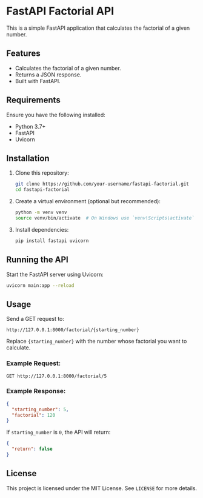 # FastAPI Factorial API

This is a simple FastAPI application that calculates the factorial of a given number.

## Features
- Calculates the factorial of a given number.
- Returns a JSON response.
- Built with FastAPI.

## Requirements

Ensure you have the following installed:
- Python 3.7+
- FastAPI
- Uvicorn

## Installation

1. Clone this repository:
   ```sh
   git clone https://github.com/your-username/fastapi-factorial.git
   cd fastapi-factorial
   ```

2. Create a virtual environment (optional but recommended):
   ```sh
   python -m venv venv
   source venv/bin/activate  # On Windows use `venv\Scripts\activate`
   ```

3. Install dependencies:
   ```sh
   pip install fastapi uvicorn
   ```

## Running the API

Start the FastAPI server using Uvicorn:
```sh
uvicorn main:app --reload
```

## Usage

Send a GET request to:
```
http://127.0.0.1:8000/factorial/{starting_number}
```
Replace `{starting_number}` with the number whose factorial you want to calculate.

### Example Request:
```
GET http://127.0.0.1:8000/factorial/5
```

### Example Response:
```json
{
  "starting_number": 5,
  "factorial": 120
}
```

If `starting_number` is `0`, the API will return:
```json
{
  "return": false
}
```

## License

This project is licensed under the MIT License. See `LICENSE` for more details.

